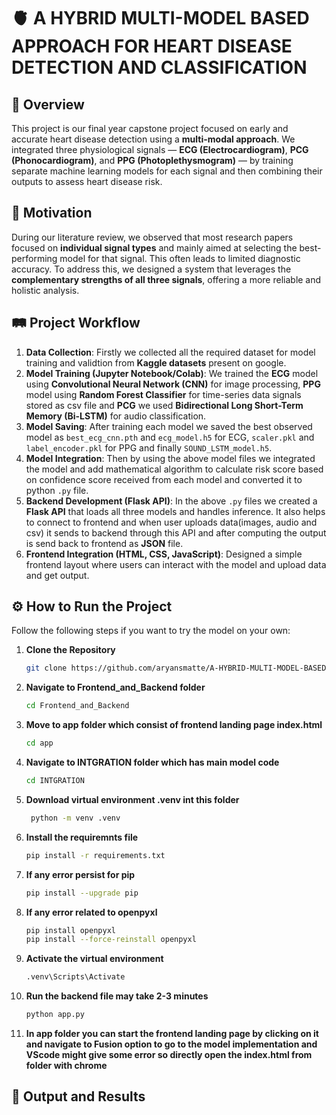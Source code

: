 # 🫀 A HYBRID MULTI-MODEL BASED APPROACH FOR HEART DISEASE DETECTION AND CLASSIFICATION

## 📌 Overview

This project is our final year capstone project focused on early and accurate heart disease detection using a **multi-modal approach**. We integrated three physiological signals — **ECG (Electrocardiogram)**, **PCG (Phonocardiogram)**, and **PPG (Photoplethysmogram)** — by training separate machine learning models for each signal and then combining their outputs to assess heart disease risk.

## 🧠 Motivation

During our literature review, we observed that most research papers focused on **individual signal types** and mainly aimed at selecting the best-performing model for that signal. This often leads to limited diagnostic accuracy. To address this, we designed a system that leverages the **complementary strengths of all three signals**, offering a more reliable and holistic analysis.

## 🛤️ Project Workflow

1. **Data Collection**: Firstly we collected all the required dataset for model training and validtion from **Kaggle datasets** present on google.
2. **Model Training (Jupyter Notebook/Colab)**: We trained the **ECG** model using **Convolutional Neural Network (CNN)** for image processing, **PPG** model using **Random Forest Classifier** for time-series data signals stored as csv file and **PCG** we used **Bidirectional Long Short-Term Memory (Bi-LSTM)** for audio classification.
3. **Model Saving**: After training each model we saved the best observed model as `best_ecg_cnn.pth` and `ecg_model.h5` for ECG, `scaler.pkl` and `label_encoder.pkl` for PPG and finally `SOUND_LSTM_model.h5`.
4. **Model Integration**: Then by using the above model files we integrated the model and add mathematical algorithm to calculate risk score based on confidence score received from each model and converted it to python `.py` file.
5. **Backend Development (Flask API)**: In the above `.py` files we created a **Flask API** that loads all three models and handles inference. It also helps to connect to frontend and when user uploads data(images, audio and csv) it sends to backend through this API and after computing the output is send back to frontend as **JSON** file.
6. **Frontend Integration (HTML, CSS, JavaScript)**: Designed a simple frontend layout where users can interact with the model and upload data and get output.

## ⚙️ How to Run the Project

Follow the following steps if you want to try the model on your own:

1. **Clone the Repository**

   ```bash
   git clone https://github.com/aryansmatte/A-HYBRID-MULTI-MODEL-BASED-APPROACH-FOR-HEART-DISEASE-DETECTION-AND-CLASSIFICATION

2. **Navigate to Frontend_and_Backend folder**

   ```bash
   cd Frontend_and_Backend

3. **Move to app folder which consist of frontend landing page index.html**

   ```bash
   cd app
   
4. **Navigate to INTGRATION folder which has main model code**

   ```bash
   cd INTGRATION

5. **Download virtual environment .venv int this folder**

   ```bash
    python -m venv .venv

6. **Install the requiremnts file**

   ```bash
   pip install -r requirements.txt

7. **If any error persist for pip**

   ```bash
   pip install --upgrade pip

8. **If any error related to openpyxl**

   ```bash
   pip install openpyxl
   pip install --force-reinstall openpyxl

9. **Activate the virtual environment**

    ```bash
    .venv\Scripts\Activate

10. **Run the backend file may take 2-3 minutes**

    ```bash
    python app.py

11. **In app folder you can start the frontend landing page by clicking on it and navigate to Fusion option to go to the model implementation and VScode might give some error so directly open the index.html from folder with chrome** 

## 🧾 Output and Results 


